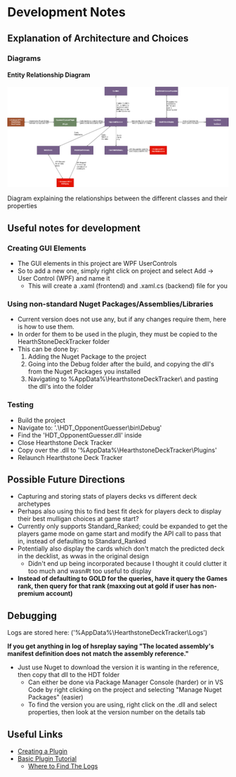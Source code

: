 
# Development Notes

## Explanation of Architecture and Choices


### Diagrams

#### Entity Relationship Diagram

![ERD](Images/EntityRelationshipDiagram.png)

Diagram explaining the relationships between the different classes and their properties

## Useful notes for development

### Creating GUI Elements

- The GUI elements in this project are WPF UserControls
- So to add a new one, simply right click on project and select Add -> User Control (WPF) and name it
    - This will create a .xaml (frontend) and .xaml.cs (backend) file for you

### Using non-standard Nuget Packages/Assemblies/Libraries

- Current version does not use any, but if any changes require them, here is how to use them.
- In order for them to be used in the plugin, they must be copied to the HearthStoneDeckTracker folder
- This can be done by:
    1. Adding the Nuget Package to the project
    2. Going into the Debug folder after the build, and copying the dll's from the Nuget Packages you installed
    3. Navigating to %AppData%\HearthstoneDeckTracker\ and pasting the dll's into the folder
 
### Testing

- Build the project
- Navigate to: '.\HDT_OpponentGuesser\bin\Debug\'
- Find the 'HDT_OpponentGuesser.dll' inside
- Close Hearthstone Deck Tracker
- Copy over the .dll to '%AppData%\HearthstoneDeckTracker\Plugins'
- Relaunch Hearthstone Deck Tracker

## Possible Future Directions

- Capturing and storing stats of players decks vs different deck archetypes
- Perhaps also using this to find best fit deck for players deck to display their best mulligan choices at game start?
- Currently only supports Standard_Ranked; could be expanded to get the players game mode on game start and modify the API call to pass that in, instead of defaulting to Standard_Ranked
- Potentially also display the cards which don't match the predicted deck in the decklist, as wwas in the original design
    - Didn't end up being incorporated because I thought it could clutter it too much and wasn#t too useful to display
- **Instead of defaulting to GOLD for the queries, have it query the Games rank, then query for that rank (maxxing out at gold if user has non-premium account)**


## Debugging

Logs are stored here: ('%AppData%\HearthstoneDeckTracker\Logs\')

**If you get anything in log of hsreplay saying "The located assembly's manifest definition does not match the assembly reference."**
- Just use Nuget to download the version it is wanting in the reference, then copy that dll to the HDT folder
  - Can either be done via Package Manager Console (harder) or in VS Code by right clicking on the project and selecting "Manage Nuget Packages" (easier)
  - To find the version you are using, right click on the .dll and select properties, then look at the version number on the details tab
## Useful Links

- [Creating a Plugin](https://github.com/HearthSim/Hearthstone-Deck-Tracker/wiki/Creating-Plugins)
- [Basic Plugin Tutorial](https://github.com/HearthSim/Hearthstone-Deck-Tracker/wiki/Basic-plugin-creation-tutorial)
  - [Where to Find The Logs](https://github.com/HearthSim/Hearthstone-Deck-Tracker/wiki/Creating-Plugins#basics-where-to-start)
